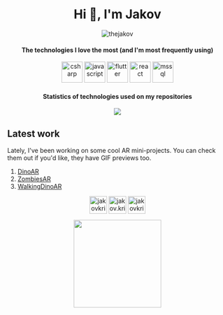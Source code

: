 <h1 align="center">Hi 👋, I'm Jakov</h1>

<p align="center"> <img src="https://komarev.com/ghpvc/?username=thejakov" alt="thejakov" /> </p>

<h4 align="center">The technologies I love the most (and I'm most frequently using)</h4>
<p align="center">
  <img src="https://cdn.jsdelivr.net/npm/programming-languages-logos@0.0.3/src/csharp/csharp_48x48.png" alt="csharp" width="48" height="48"/> 
  <img src="https://cdn.jsdelivr.net/npm/programming-languages-logos@0.0.3/src/javascript/javascript_48x48.png" alt="javascript" width="48" height="48"/>
  <img src="https://cdn.cdnlogo.com/logos/f/30/flutter.svg" alt="flutter" width="48" height="48"/>
  <img src="https://miro.medium.com/max/500/1*cPh7ujRIfcHAy4kW2ADGOw.png" alt="react" width="48" height="48"/>
  <img src="https://www.svgrepo.com/show/303229/microsoft-sql-server-logo.svg" alt="mssql" width="48" height="48" />

  
  
</p>


<h4 align="center">Statistics of technologies used on my repositories</h4>

<p align="center">
  <a href="https://github.com/TheJakov?tab=repositories">
    <img align="center" src="https://github-readme-stats.vercel.app/api/top-langs/?username=thejakov" />
  </a>
</p>


## Latest work

Lately, I've been working on some cool AR mini-projects. You can check them out if you'd like, they have GIF previews too.

1. [DinoAR](https://github.com/TheJakov/DinoAR)
2. [ZombiesAR](https://github.com/TheJakov/ZombiesAR)
3. [WalkingDinoAR](https://github.com/TheJakov/WalkingDinoAR)

<p align="center">
<a href="https://linkedin.com/in/jakovkristovic" target="blank"><img align="center" src="https://cdn.jsdelivr.net/npm/simple-icons@3.0.1/icons/linkedin.svg" alt="jakovkristovic" height="40" width="40" /></a>
<a href="https://fb.com/jakov.kristovic" target="blank"><img align="center" src="https://cdn.jsdelivr.net/npm/simple-icons@3.0.1/icons/facebook.svg" alt="jakov.kristovic" height="40" width="40" /></a>
<a href="https://instagram.com/jakovkristovic" target="blank"><img align="center" src="https://cdn.jsdelivr.net/npm/simple-icons@3.0.1/icons/instagram.svg" alt="jakovkristovic" height="40" width="40" /></a>
</p>

<p align="center">
  <a href="https://www.buymeacoffee.com/jakov"><img src="https://cdn.buymeacoffee.com/buttons/v2/default-yellow.png" width="200" align="center"/></a>
</p>

